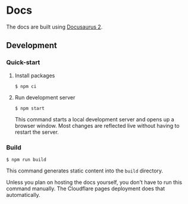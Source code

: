 # Docs

The docs are built using [Docusaurus 2](https://docusaurus.io/).

## Development

### Quick-start

1. Install packages
   ```
   $ npm ci
   ```
2. Run development server
   ```
   $ npm start
   ```
   This command starts a local development server and opens up a browser window. Most changes are reflected live without having to restart the server.

### Build

```
$ npm run build
```

This command generates static content into the `build` directory.

Unless you plan on hosting the docs yourself, you don't have to run this command manually.
The Cloudflare pages deployment does that automatically.

